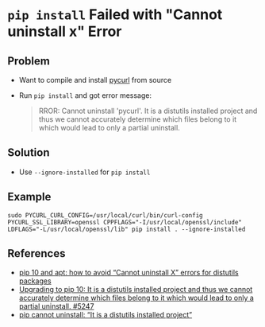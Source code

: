 # `pip install` Failed with "Cannot uninstall x" Error

## Problem
* Want to compile and install [pycurl](https://github.com/pycurl/pycurl) from source
* Run `pip install` and got error message:

  > RROR: Cannot uninstall 'pycurl'. It is a distutils installed project and thus we cannot accurately determine which files belong to it which would lead to only a partial uninstall.

## Solution
* Use `--ignore-installed` for `pip install`

## Example
```
sudo PYCURL_CURL_CONFIG=/usr/local/curl/bin/curl-config PYCURL_SSL_LIBRARY=openssl CPPFLAGS="-I/usr/local/openssl/include" LDFLAGS="-L/usr/local/openssl/lib" pip install . --ignore-installed
```

## References
* [pip 10 and apt: how to avoid “Cannot uninstall X” errors for distutils packages](https://stackoverflow.com/questions/49932759/pip-10-and-apt-how-to-avoid-cannot-uninstall-x-errors-for-distutils-packages)
* [Upgrading to pip 10: It is a distutils installed project and thus we cannot accurately determine which files belong to it which would lead to only a partial uninstall. #5247](https://github.com/pypa/pip/issues/5247#issuecomment-443398741)
* [pip cannot uninstall: “It is a distutils installed project”](https://stackoverflow.com/questions/53807511/pip-cannot-uninstall-package-it-is-a-distutils-installed-project)
